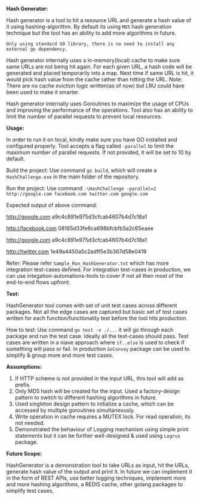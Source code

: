**Hash Generator:**

Hash generator is a tool to hit a resource URL and generate a hash value of it using hashing-algorithm. By default its using `MD5` hash generation technique but the tool has an ability to add more algorithms in future. 

`Only using standard GO library, there is no need to install any external go dependency.`

Hash generator internally uses a in-memory(local) cache to make sure same URLs are not being hit again. For each given URL, a hash code will be generated and placed temporarily into a map. Next time if same URL is hit, it would pick hash value from the cache rather than hitting the URL.
Note: There are no cache eviction logic written(as of now) but LRU could have been used to make it smarter.

Hash generator internally uses Goroutines to maximize the usage of CPUs and improving the performance of the operations. Tool also has an ability to limit the number of parallel requests to prevent local resources.



**Usage:**

In order to run it on local, kindly make sure you have GO installed and configured properly.
Tool accepts a flag called `-parallel` to limit the maximum number of parallel requests. If not provided, it will be set to 10 by default.

Build the project: Use command `go build`, which will create a `HashChallenge.exe` in the main folder of the repository.

Run the project: Use command `.\HashChallenge -parallel=2 http://google.com facebook.com twitter.com google.com`

Expected output of above command:


http://google.com a9c4c891e975d3cfcab4607b4d7c18a1

http://facebook.com 08165d33fe6ca698bfcbfb5a2c65eaee

http://google.com a9c4c891e975d3cfcab4607b4d7c18a1

http://twitter.com 1e49a4450a5c2adff5e3b367d58e0419


Refer: Please refer `Sample_Run_HashGenerator.txt` which has more integration test-cases defined. For integration test-cases in production, we can use integation-automations-tools to cover if not all then most of the end-to-end flows upfront.



**Test:**

HashGenerator tool comes with set of unit test cases across different packages. Not all the edge cases are captured but basic set of test cases written for each function/functionality test before the tool hits production.

How to test: Use command `go test -v ./...` it will go through each package and run the test case. Ideally all the test-cases should pass. Test cases are written in a niave approach where `if..else` is used to check if something will pass or fail. In production `GoConvey` package can be used to simplify & group more and more test cases.



**Assumptions:**

1. If HTTP scheme is not provided in the input URL, this tool will add as prefix.
2. Only MD5 hash will be created for the input. Used a factory-design pattern to switch to different hashing algorithms in future.
3. Used singleton design pattern to initialize a cache, which can be accessed by multiple goroutines simultaneously.
4. Write operation in cache requires a MUTEX lock. For read operation, its not needed.
5. Demonstrated the behaviour of Logging mechanism using simple print statements but it can be further well-designed & used using `Logrus` package.


**Future Scope:**

HashGenerator is a demonstration tool to take URLs as input, hit the URLs, generate hash value of the output and print it. In future we can implement it in the form of REST APIs, use better logging techniques, implement more and more hashing algorithms, a REDIS cache, other golang packages to simplify test cases, 

